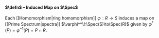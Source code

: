 #### $\defn$ – Induced Map on $\Spec$
Each [[Homomorphism|ring homomorphism]] $\varphi\!: R\to S$ induces a map on [[Prime Spectrum|spectra]] $\varphi^*\!:\Spec(S)\to\Spec(R)$ given by $\varphi^*(P)=\varphi^{-1}(P) = P \cap R$.